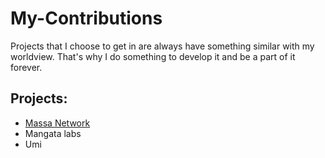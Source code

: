# My-Contributions
Projects that I choose to get in are always have something similar with my worldview. That's why I do something to develop it and be a part of it forever.
## Projects:
- [Massa Network](https://github.com/ParanormalBrothers/My-Contributions/blob/main/massa.md)
- Mangata labs
- Umi
